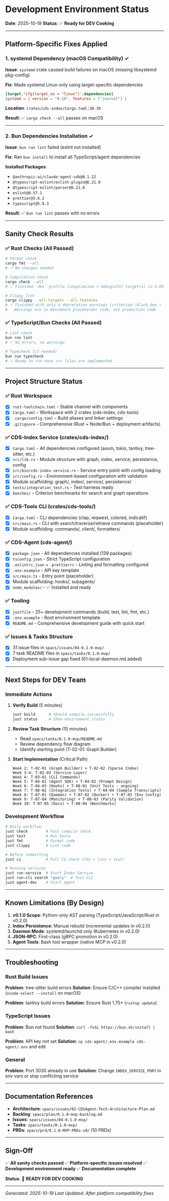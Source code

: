 # Development Environment Status

**Date**: 2025-10-19
**Status**: ✅ **Ready for DEV Cooking**

---

## Platform-Specific Fixes Applied

### 1. systemd Dependency (macOS Compatibility) ✓

**Issue**: `systemd` crate caused build failures on macOS (missing libsystemd pkg-config)

**Fix**: Made systemd Linux-only using target-specific dependencies

```toml
[target.'cfg(target_os = "linux")'.dependencies]
systemd = { version = "0.10", features = ["journal"] }
```

**Location**: `crates/cds-index/Cargo.toml:38-39`

**Result**: ✅ `cargo check --all` passes on macOS

---

### 2. Bun Dependencies Installation ✓

**Issue**: `bun run lint` failed (eslint not installed)

**Fix**: Ran `bun install` to install all TypeScript/agent dependencies

**Installed Packages**:

- `@anthropic-ai/claude-agent-sdk@0.1.22`
- `@typescript-eslint/eslint-plugin@6.21.0`
- `@typescript-eslint/parser@6.21.0`
- `eslint@8.57.1`
- `prettier@3.6.2`
- `typescript@5.9.3`

**Result**: ✅ `bun run lint` passes with no errors

---

## Sanity Check Results

### ✅ Rust Checks (All Passed)

```bash
# Format check
cargo fmt --all
# ✓ No changes needed

# Compilation check
cargo check --all
# ✓ Finished `dev` profile [unoptimized + debuginfo] target(s) in 5.03s

# Clippy lint
cargo clippy --all-targets --all-features
# ✓ Finished with only 4 deprecation warnings (criterion::black_box → std::hint::black_box)
#   Warnings are in benchmark placeholder code, not production code
```

### ✅ TypeScript/Bun Checks (All Passed)

```bash
# Lint check
bun run lint
# ✓ No errors, no warnings

# Typecheck (if needed)
bun run typecheck
# ✓ Ready to run once src files are implemented
```

---

## Project Structure Status

### ✅ Rust Workspace

- [x] `rust-toolchain.toml` - Stable channel with components
- [x] `Cargo.toml` - Workspace with 2 crates (cds-index, cds-tools)
- [x] `.cargo/config.toml` - Build aliases and linker settings
- [x] `.gitignore` - Comprehensive (Rust + Node/Bun + deployment artifacts)

### ✅ CDS-Index Service (crates/cds-index/)

- [x] `Cargo.toml` - All dependencies configured (axum, tokio, tantivy, tree-sitter, etc.)
- [x] `src/lib.rs` - Module structure with graph, index, service, persistence, config
- [x] `src/bin/cds-index-service.rs` - Service entry point with config loading
- [x] `src/config.rs` - Environment-based configuration with validation
- [x] Module scaffolding: graph/, index/, service/, persistence/
- [x] `tests/integration_test.rs` - Test harness ready
- [x] `benches/` - Criterion benchmarks for search and graph operations

### ✅ CDS-Tools CLI (crates/cds-tools/)

- [x] `Cargo.toml` - CLI dependencies (clap, reqwest, colored, indicatif)
- [x] `src/main.rs` - CLI with search/traverse/retrieve commands (placeholder)
- [x] Module scaffolding: commands/, client/, formatters/

### ✅ CDS-Agent (cds-agent/)

- [x] `package.json` - All dependencies installed (139 packages)
- [x] `tsconfig.json` - Strict TypeScript configuration
- [x] `.eslintrc.json` + `.prettierrc` - Linting and formatting configured
- [x] `.env.example` - API key template
- [x] `src/main.ts` - Entry point (placeholder)
- [x] Module scaffolding: hooks/, subagents/
- [x] `node_modules/` - ✅ Installed and ready

### ✅ Tooling

- [x] `justfile` - 25+ development commands (build, test, lint, fmt, etc.)
- [x] `.env.example` - Root environment template
- [x] `README.md` - Comprehensive development guide with quick start

### ✅ Issues & Tasks Structure

- [x] 31 issue files in `spacs/issues/04-0.1.0-mvp/`
- [x] 7 task README files in `spacs/tasks/0.1.0-mvp/`
- [x] Deployment sub-issue gap fixed (01-local-daemon.md added)

---

## Next Steps for DEV Team

### Immediate Actions

1. **Verify Build** (5 minutes)

   ```bash
   just build      # Should compile successfully
   just status     # Show environment status
   ```

2. **Review Task Structure** (15 minutes)
   - Read `spacs/tasks/0.1.0-mvp/README.md`
   - Review dependency flow diagram
   - Identify starting point (T-02-01: Graph Builder)

3. **Start Implementation** (Critical Path)

   ```text
   Week 2: T-02-01 (Graph Builder) + T-02-02 (Sparse Index)
   Week 3-4: T-02-03 (Service Layer)
   Week 4: T-03-01 (CLI Commands)
   Week 5: T-04-01 (Agent SDK) + T-04-02 (Prompt Design)
   Week 6: T-04-03 (Hooks) + T-08-01 (Unit Tests - ongoing)
   Week 7: T-08-02 (Integration Tests) + T-04-04 (Sample Transcripts)
   Week 8: T-07-01 (Daemon) + T-07-02 (Docker) + T-07-03 (Env Config)
   Week 9: T-07-04 (Monitoring) + T-08-03 (Parity Validation)
   Week 10: T-07-05 (Docs) + T-08-04 (Benchmarks)
   ```

### Development Workflow

```bash
# Daily workflow
just check        # Fast compile check
just test         # Run tests
just fmt          # Format code
just clippy       # Lint code

# Before committing
just ci           # Full CI check (fmt + lint + test)

# Running services
just run-service  # Start Index Service
just run-cli search "query"  # Test CLI
just agent-dev    # Start Agent
```

---

## Known Limitations (By Design)

1. **v0.1.0 Scope**: Python-only AST parsing (TypeScript/JavaScript/Rust in v0.2.0)
2. **Index Persistence**: Manual rebuild (incremental updates in v0.2.0)
3. **Daemon Mode**: systemd/launchd only (Kubernetes in v0.2.0)
4. **JSON-RPC**: First-class (gRPC promotion in v0.2.0)
5. **Agent Tools**: Bash tool wrapper (native MCP in v0.2.0)

---

## Troubleshooting

### Rust Build Issues

**Problem**: tree-sitter build errors
**Solution**: Ensure C/C++ compiler installed (`xcode-select --install` on macOS)

**Problem**: tantivy build errors
**Solution**: Ensure Rust 1.75+ (`rustup update`)

### TypeScript Issues

**Problem**: Bun not found
**Solution**: `curl -fsSL https://bun.sh/install | bash`

**Problem**: API key not set
**Solution**: `cp cds-agent/.env.example cds-agent/.env` and edit

### General

**Problem**: Port 3030 already in use
**Solution**: Change `INDEX_SERVICE_PORT` in env vars or stop conflicting service

---

## Documentation References

- **Architecture**: `spacs/issues/02-CDSAgent-Tech-Architecture-Plan.md`
- **Backlog**: `spacs/plan/0.1.0-mvp-backlog.md`
- **Issues**: `spacs/issues/04-0.1.0-mvp/`
- **Tasks**: `spacs/tasks/0.1.0-mvp/`
- **PRDs**: `spacs/prd/0.1.0-MVP-PRDs-v0/` (10 PRDs)

---

## Sign-Off

✅ **All sanity checks passed**
✅ **Platform-specific issues resolved**
✅ **Development environment ready**
✅ **Documentation complete**

**Status**: 🚀 **READY FOR DEV COOKING**

---

*Generated: 2025-10-19*
*Last Updated: After platform compatibility fixes*
